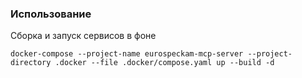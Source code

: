 ### Использование

Сборка и запуск сервисов в фоне

```plaintext
docker-compose --project-name eurospeckam-mcp-server --project-directory .docker --file .docker/compose.yaml up --build -d
```
